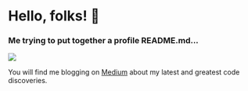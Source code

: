 # Hello, folks! 👋

### Me trying to put together a profile README.md...
<img src="https://media0.giphy.com/media/xT5LMS7ppEstSXhOaA/source.gif">

You will find me blogging on [Medium](https://medium.com/@marouen.helali) about my latest and greatest code discoveries.

